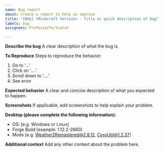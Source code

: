 ```yaml
---
name: Bug report
about: Create a report to help us improve
title: "[BUG] <Minecraft Version> - Title or quick description of bug"
labels: bug
assignees: ProfessorFartsalot

---
```


**Describe the bug**
A clear description of what the bug is.

**To Reproduce**
Steps to reproduce the behavior:
1. Go to '...'
2. Click on '....'
3. Scroll down to '....'
4. See error

**Expected behavior**
A clear and concise description of what you expected to happen.

**Screenshots**
If applicable, add screenshots to help explain your problem.

**Desktop (please complete the following information):**
 - OS: [e.g. Windows or Linux]
 - Forge Build [example: 1.12.2-2860]
 - Mods [e.g. Weather2Remastered@2.8.12, CoroUtil@1.2.37]

**Additional context**
Add any other context about the problem here.
